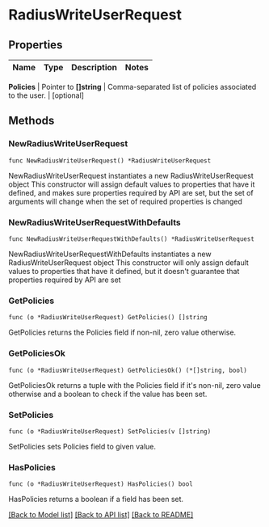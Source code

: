 # RadiusWriteUserRequest


## Properties

Name | Type | Description | Notes
------------ | ------------- | ------------- | -------------


**Policies** | Pointer to **[]string** | Comma-separated list of policies associated to the user. | [optional] 



## Methods


### NewRadiusWriteUserRequest

`func NewRadiusWriteUserRequest() *RadiusWriteUserRequest`

NewRadiusWriteUserRequest instantiates a new RadiusWriteUserRequest object
This constructor will assign default values to properties that have it defined,
and makes sure properties required by API are set, but the set of arguments
will change when the set of required properties is changed

### NewRadiusWriteUserRequestWithDefaults

`func NewRadiusWriteUserRequestWithDefaults() *RadiusWriteUserRequest`

NewRadiusWriteUserRequestWithDefaults instantiates a new RadiusWriteUserRequest object
This constructor will only assign default values to properties that have it defined,
but it doesn't guarantee that properties required by API are set


### GetPolicies

`func (o *RadiusWriteUserRequest) GetPolicies() []string`

GetPolicies returns the Policies field if non-nil, zero value otherwise.

### GetPoliciesOk

`func (o *RadiusWriteUserRequest) GetPoliciesOk() (*[]string, bool)`

GetPoliciesOk returns a tuple with the Policies field if it's non-nil, zero value otherwise
and a boolean to check if the value has been set.

### SetPolicies

`func (o *RadiusWriteUserRequest) SetPolicies(v []string)`

SetPolicies sets Policies field to given value.


### HasPolicies

`func (o *RadiusWriteUserRequest) HasPolicies() bool`

HasPolicies returns a boolean if a field has been set.









[[Back to Model list]](../README.md#documentation-for-models) [[Back to API list]](../README.md#documentation-for-api-endpoints) [[Back to README]](../README.md)


